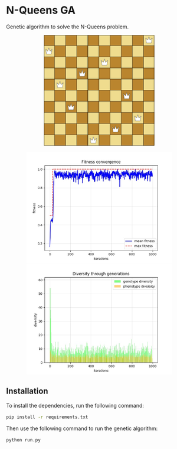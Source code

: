 # N-Queens GA
Genetic algorithm to solve the N-Queens problem.

<p align="center">
    <img width="300" height="300" src="images/board.jpg">
</p>
<p align="center">
    <img width="395" height="300" src="images/convergence.jpg">
  <img width="395" height="300" src="images/diversity.jpg">
</p>


## Installation

To install the dependencies, run the following command:

```bash
pip install -r requirements.txt
```

Then use the following command to run the genetic algorithm:

```bash
python run.py
```
